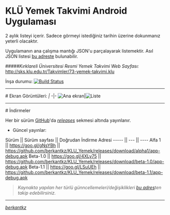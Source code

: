 
 
KLÜ Yemek Takvimi Android Uygulaması 
==================

2 aylık listeyi içerir. Sadece görmeyi istediğiniz tarihin üzerine dokunmanız yeterli olacaktır.

Uygulamanın ana çalışma mantığı JSON'u parçalayarak listemektir. Asıl JSON listesi [bu adreste](https://berkantkz.github.io/KLU_Yemek/list.json) bulunabilir.

#####*Kırklareli Üniversitesi Resmi Yemek Takvimi Web Sayfası:* http://sks.klu.edu.tr/Takvimler/73-yemek-takvimi.klu


İnşa durumu: [![Build Status](https://travis-ci.org/berkantkz/KLU_Yemek.svg?branch=master)](https://travis-ci.org/berkantkz/KLU_Yemek)


----------


#<i class="icon-picture"></i> Ekran Görüntüleri:
_|_
-|-
![Ana ekran](https://i.hizliresim.com/NODvpO.png)|![Liste](https://i.hizliresim.com/ROD7P1.png)

----------


#<i class="icon-download"></i> İndirmeler

Her bir sürüm [GitHub](https://github.com/berkantkz/KLU_Yemek)'da *[releases](https://github.com/berkantkz/KLU_Yemek/releases)* sekmesi altında yayınlanır. 

- Güncel yayınlar:

Sürüm		|| Sürüm sayfası 			|| Doğrudan İndirme Adresi
----- 		|| ---   					|| ---- 
Alfa 1 		|| https://goo.gl/gNsYBh 	|| https://github.com/berkantkz/KLU_Yemek/releases/download/alpha1/app-debug.apk
Beta-1.0    || https://goo.gl/4XLy75   	|| https://github.com/berkantkz/KLU_Yemek/releases/download/beta-1.0/app-debug.apk
Beta-1.1	|| https://goo.gl/LSuUEh    || https://github.com/berkantkz/KLU_Yemek/releases/download/beta-1.1/app-debug.apk


> _Kaynakta yapılan her türlü günncellemeleri/değişiklikleri [bu adres](https://github.com/berkantkz/KLU_Yemek/commits/master)ten takip edebilirsiniz._


----------


[_berkantkz_](https://berkantkz.github.io)
